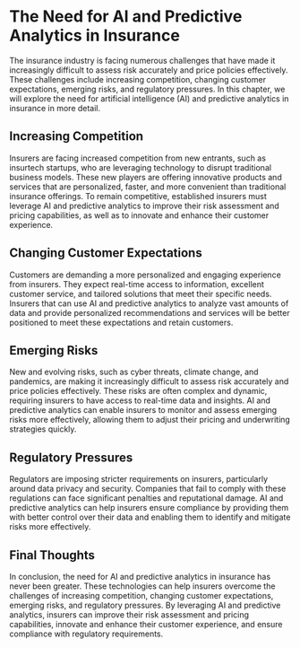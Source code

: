 The Need for AI and Predictive Analytics in Insurance
============================================================================

The insurance industry is facing numerous challenges that have made it increasingly difficult to assess risk accurately and price policies effectively. These challenges include increasing competition, changing customer expectations, emerging risks, and regulatory pressures. In this chapter, we will explore the need for artificial intelligence (AI) and predictive analytics in insurance in more detail.

Increasing Competition
----------------------

Insurers are facing increased competition from new entrants, such as insurtech startups, who are leveraging technology to disrupt traditional business models. These new players are offering innovative products and services that are personalized, faster, and more convenient than traditional insurance offerings. To remain competitive, established insurers must leverage AI and predictive analytics to improve their risk assessment and pricing capabilities, as well as to innovate and enhance their customer experience.

Changing Customer Expectations
------------------------------

Customers are demanding a more personalized and engaging experience from insurers. They expect real-time access to information, excellent customer service, and tailored solutions that meet their specific needs. Insurers that can use AI and predictive analytics to analyze vast amounts of data and provide personalized recommendations and services will be better positioned to meet these expectations and retain customers.

Emerging Risks
--------------

New and evolving risks, such as cyber threats, climate change, and pandemics, are making it increasingly difficult to assess risk accurately and price policies effectively. These risks are often complex and dynamic, requiring insurers to have access to real-time data and insights. AI and predictive analytics can enable insurers to monitor and assess emerging risks more effectively, allowing them to adjust their pricing and underwriting strategies quickly.

Regulatory Pressures
--------------------

Regulators are imposing stricter requirements on insurers, particularly around data privacy and security. Companies that fail to comply with these regulations can face significant penalties and reputational damage. AI and predictive analytics can help insurers ensure compliance by providing them with better control over their data and enabling them to identify and mitigate risks more effectively.

Final Thoughts
--------------

In conclusion, the need for AI and predictive analytics in insurance has never been greater. These technologies can help insurers overcome the challenges of increasing competition, changing customer expectations, emerging risks, and regulatory pressures. By leveraging AI and predictive analytics, insurers can improve their risk assessment and pricing capabilities, innovate and enhance their customer experience, and ensure compliance with regulatory requirements.
